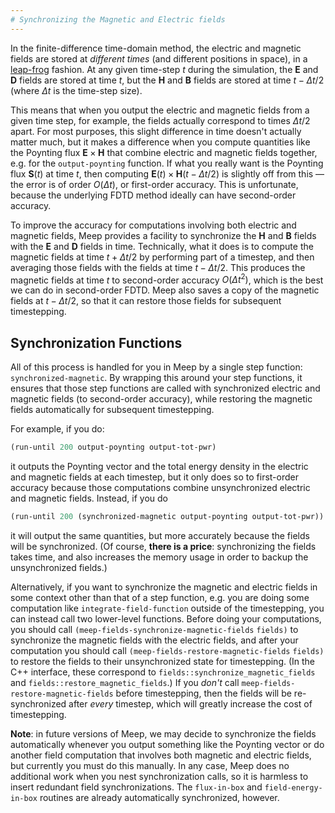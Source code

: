 ```yaml
---
# Synchronizing the Magnetic and Electric fields
---
```


In the finite-difference time-domain method, the electric and magnetic fields are stored at *different times* (and different positions in space), in a [leap-frog](https://en.wikipedia.org/wiki/Leapfrog_integration) fashion. At any given time-step $t$ during the simulation, the **E** and **D** fields are stored at time $t$, but the **H** and **B** fields are stored at time $t-\Delta t/2$ (where $\Delta t$ is the time-step size).

This means that when you output the electric and magnetic fields from a given time step, for example, the fields actually correspond to times $\Delta t/2$ apart. For most purposes, this slight difference in time doesn't actually matter much, but it makes a difference when you compute quantities like the Poynting flux $\mathbf{E}\times\mathbf{H}$ that combine electric and magnetic fields together, e.g. for the `output-poynting` function. If what you really want is the Poynting flux $\mathbf{S}(t)$ at time *t*, then computing $\mathbf{E}(t)\times\mathbf{H}(t-\Delta t/2)$ is slightly off from this — the error is of order $O(\Delta t)$, or first-order accuracy. This is unfortunate, because the underlying FDTD method ideally can have second-order accuracy.

To improve the accuracy for computations involving both electric and magnetic fields, Meep provides a facility to synchronize the **H** and **B** fields with the **E** and **D** fields in time. Technically, what it does is to compute the magnetic fields at time $t+\Delta t/2$ by performing part of a timestep, and then averaging those fields with the fields at time $t-\Delta t/2$. This produces the magnetic fields at time *t* to second-order accuracy $O(\Delta t^2)$, which is the best we can do in second-order FDTD. Meep also saves a copy of the magnetic fields at $t-\Delta t/2$, so that it can restore those fields for subsequent timestepping.

Synchronization Functions
-------------------------

All of this process is handled for you in Meep by a single step function: `synchronized-magnetic`. By wrapping this around your step functions, it ensures that those step functions are called with synchronized electric and magnetic fields (to second-order accuracy), while restoring the magnetic fields automatically for subsequent timestepping.

For example, if you do:

```scm
(run-until 200 output-poynting output-tot-pwr)
```


it outputs the Poynting vector and the total energy density in the electric and magnetic fields at each timestep, but it only does so to first-order accuracy because those computations combine unsynchronized electric and magnetic fields. Instead, if you do

```scm
(run-until 200 (synchronized-magnetic output-poynting output-tot-pwr))
```

it will output the same quantities, but more accurately because the fields will be synchronized. (Of course, **there is a price**: synchronizing the fields takes time, and also increases the memory usage in order to backup the unsynchronized fields.)

Alternatively, if you want to synchronize the magnetic and electric fields in some context other than that of a step function, e.g. you are doing some computation like `integrate-field-function` outside of the timestepping, you can instead call two lower-level functions. Before doing your computations, you should call `(meep-fields-synchronize-magnetic-fields` `fields)` to synchronize the magnetic fields with the electric fields, and after your computation you should call `(meep-fields-restore-magnetic-fields` `fields)` to restore the fields to their unsynchronized state for timestepping. (In the C++ interface, these correspond to `fields::synchronize_magnetic_fields` and `fields::restore_magnetic_fields`.) If you *don't* call `meep-fields-restore-magnetic-fields` before timestepping, then the fields will be re-synchronized after *every* timestep, which will greatly increase the cost of timestepping.

**Note**: in future versions of Meep, we may decide to synchronize the fields automatically whenever you output something like the Poynting vector or do another field computation that involves both magnetic and electric fields, but currently you must do this manually. In any case, Meep does no additional work when you nest synchronization calls, so it is harmless to insert redundant field synchronizations. The `flux-in-box` and `field-energy-in-box` routines are already automatically synchronized, however.
